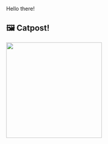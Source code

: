 Hello there!



## 🖼️ Catpost!

<sub>
    <img src="https://cdn2.thecatapi.com/images/b64.jpg" height="256">
</sub>

